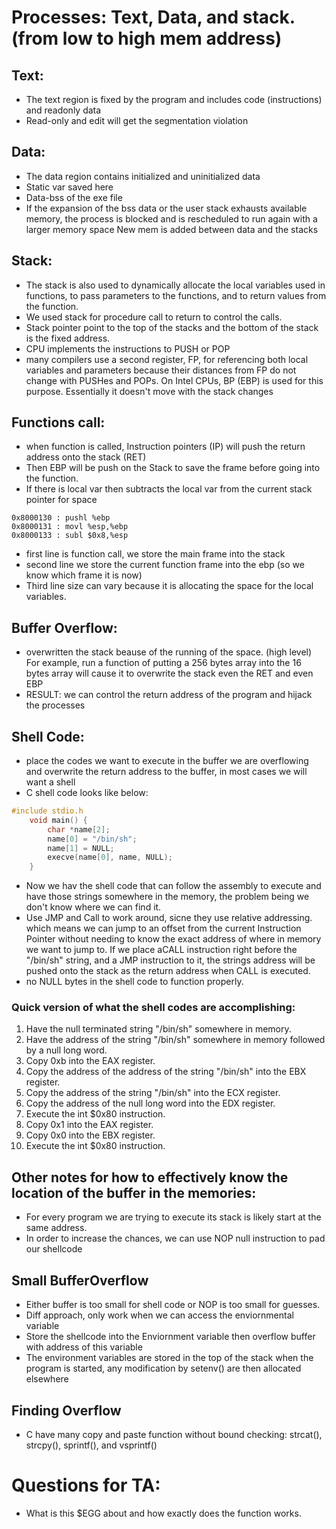 # Processes: Text, Data, and stack. (from low to high mem address)

## Text:
- The text region is fixed by the program and includes code (instructions) and read­only data
- Read-only and edit will get the segmentation violation


## Data:
- The data region contains initialized and uninitialized data
- Static var saved here
- Data-bss of the exe file
- If the expansion of the bss data or the user stack exhausts available memory, the process is blocked and is rescheduled to run again with a larger memory space
New mem is added between data and the stacks 

## Stack:
- The stack is also used to dynamically allocate the local variables used in functions, to pass parameters to the functions, and to return values from the function. 
- We used stack for procedure call to return to control the calls.
- Stack pointer point to the top  of the stacks and the bottom of the stack is the fixed address.
- CPU implements the instructions to PUSH or POP
- many compilers use a second
register, FP, for referencing both local variables and parameters because their distances from FP do not change
with PUSHes and POPs. On Intel CPUs, BP (EBP) is used for this purpose. Essentially it doesn't move with the stack changes

## Functions call:
- when function is called, Instruction pointers (IP) will push the return address onto the stack (RET)
- Then EBP will be push on the Stack to save the frame before going into the function. 
- If there is local var then subtracts the local var from the current stack pointer for space
```
0x8000130 : pushl %ebp
0x8000131 : movl %esp,%ebp
0x8000133 : subl $0x8,%esp

```
- first line is function call, we store the main frame into the stack
- second line we store the current function frame into the ebp (so we know which frame it is now)
- Third line size can vary because it is allocating the space for the local variables. 


## Buffer Overflow:
- overwritten the stack beause of the running of the space. (high level) For example, run a function of putting a 256 bytes array into the 16 bytes array will cause it to overwrite the stack even the RET and even EBP
- RESULT: we can control the return address of the program and hijack the processes

## Shell Code:
- place the codes we want to execute in the buffer we are overflowing and overwrite the return address to the buffer, in most cases we will want a shell
- C shell code looks like below:

```c
#include stdio.h
    void main() {
        char *name[2];
        name[0] = "/bin/sh";
        name[1] = NULL;
        execve(name[0], name, NULL);
    }
```
- Now we hav the shell code that can follow the assembly to execute and have those strings somewhere in the memory, the problem being we don't know where we can find it.
- Use JMP and Call to work around, sicne they use relative addressing. which means we can jump to an offset from the
current Instruction Pointer without needing to know the exact address of where in memory we want to jump to. If we place aCALL instruction right before the "/bin/sh" string, and a JMP instruction to it, the strings address will be
pushed onto the stack as the return address when CALL is executed.
- no NULL bytes in the shell code to function properly.


### Quick version of what the shell codes are accomplishing:
1. Have the null terminated string "/bin/sh" somewhere in memory. 
2. Have the address of the string "/bin/sh" somewhere in memory followed by a null long word.
3. Copy 0xb into the EAX register.
4. Copy the address of the address of the string "/bin/sh" into the EBX register. 
5. Copy the address of the string "/bin/sh" into the ECX register.
6. Copy the address of the null long word into the EDX register. 
7. Execute the int $0x80 instruction. 
8. Copy 0x1 into the EAX register.
9. Copy 0x0 into the EBX register. 
10. Execute the int $0x80 instruction. 

## Other notes for how to effectively know the location of the buffer in the memories:
- For every program we are trying to execute its stack is likely start at the same address. 
- In order to increase the chances, we can use NOP null instruction to pad our shellcode

## Small BufferOverflow
- Either buffer is too small for shell code or NOP is too small for guesses.
- Diff approach, only work when we can access the enviornmental variable
- Store the shellcode into the Enviornment variable then overflow buffer with address of this variable 
- The environment variables are stored in the top of the stack
when the program is started, any modification by setenv() are then allocated elsewhere

## Finding Overflow
- C have many copy and paste function without bound checking:  strcat(), strcpy(), sprintf(), and vsprintf()


# Questions for TA:
- What is this $EGG about and how exactly does the function works.
